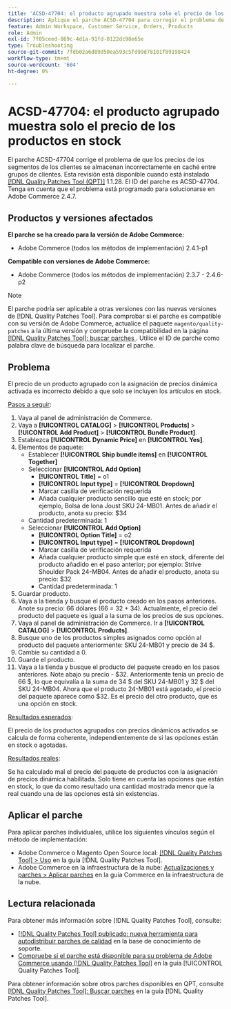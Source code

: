```yaml
---
title: 'ACSD-47704: el producto agrupado muestra solo el precio de los productos en stock'
description: Aplique el parche ACSD-47704 para corregir el problema de Adobe Commerce en el que un producto agrupado muestra solo el precio de los productos en stock.
feature: Admin Workspace, Customer Service, Orders, Products
role: Admin
exl-id: 7f05ceed-869c-4d1a-91fd-0122dc98e65e
type: Troubleshooting
source-git-commit: 7fdb02a6d89d50ea593c5fd99d78101f89198424
workflow-type: tm+mt
source-wordcount: '604'
ht-degree: 0%

---
```


# ACSD-47704: el producto agrupado muestra solo el precio de los productos en stock

El parche ACSD-47704 corrige el problema de que los precios de los segmentos de los clientes se almacenan incorrectamente en caché entre grupos de clientes. Esta revisión está disponible cuando está instalado [[!DNL Quality Patches Tool (QPT)]](https://experienceleague.adobe.com/en/docs/commerce-operations/tools/quality-patches-tool/quality-patches-tool-to-self-serve-quality-patches) 1.1.28. El ID del parche es ACSD-47704. Tenga en cuenta que el problema está programado para solucionarse en Adobe Commerce 2.4.7.

## Productos y versiones afectados

**El parche se ha creado para la versión de Adobe Commerce:**

* Adobe Commerce (todos los métodos de implementación) 2.4.1-p1

**Compatible con versiones de Adobe Commerce:**

* Adobe Commerce (todos los métodos de implementación) 2.3.7 - 2.4.6-p2

>[!NOTE]
>
>El parche podría ser aplicable a otras versiones con las nuevas versiones de [!DNL Quality Patches Tool]. Para comprobar si el parche es compatible con su versión de Adobe Commerce, actualice el paquete `magento/quality-patches` a la última versión y compruebe la compatibilidad en la página [[!DNL Quality Patches Tool]: buscar parches ](https://experienceleague.adobe.com/tools/commerce-quality-patches/index.html). Utilice el ID de parche como palabra clave de búsqueda para localizar el parche.

## Problema

El precio de un producto agrupado con la asignación de precios dinámica activada es incorrecto debido a que solo se incluyen los artículos en stock.

<u>Pasos a seguir</u>:

1. Vaya al panel de administración de Commerce.
1. Vaya a **[!UICONTROL CATALOG]** > **[!UICONTROL Products]** > **[!UICONTROL Add Product]** > **[!UICONTROL Bundle Product]**.
1. Establezca **[!UICONTROL Dynamic Price]** en **[!UICONTROL Yes]**.
1. Elementos de paquete:
   * Establecer **[!UICONTROL Ship bundle items]** en **[!UICONTROL Together]**
   * Seleccionar **[!UICONTROL Add Option]**
      * **[!UICONTROL Title]** = o1
      * **[!UICONTROL Input type]** = **[!UICONTROL Dropdown]**
      * Marcar casilla de verificación requerida
      * Añada cualquier producto sencillo que esté en stock; por ejemplo, Bolsa de lona Joust SKU 24-MB01. Antes de añadir el producto, anota su precio: $34
   * Cantidad predeterminada: 1
   * Seleccionar **[!UICONTROL Add Option]**
      * **[!UICONTROL Option Title]** = o2
      * **[!UICONTROL Input type]** = **[!UICONTROL Dropdown]**
      * Marcar casilla de verificación requerida
      * Añada cualquier producto simple que esté en stock, diferente del producto añadido en el paso anterior; por ejemplo: Strive Shoulder Pack 24-MB04. Antes de añadir el producto, anota su precio: $32
      * Cantidad predeterminada: 1
1. Guardar producto.
1. Vaya a la tienda y busque el producto creado en los pasos anteriores. Anote su precio: 66 dólares
(66 = 32 + 34).
Actualmente, el precio del producto del paquete es igual a la suma de los precios de sus opciones.
1. Vaya al panel de administración de Commerce. Ir a **[!UICONTROL CATALOG]** > **[!UICONTROL Products]**.
1. Busque uno de los productos simples asignados como opción al producto del paquete anteriormente:
SKU 24-MB01 y precio de 34 $.
1. Cambie su cantidad a 0.
1. Guarde el producto.
1. Vaya a la tienda y busque el producto del paquete creado en los pasos anteriores. Note abajo su precio - $32. Anteriormente tenía un precio de 66 $, lo que equivalía a la suma de 34 $ del SKU 24-MB01 y 32 $ del SKU 24-MB04. Ahora que el producto 24-MB01 está agotado, el precio del paquete aparece como $32. Es el precio del otro producto, que es una opción en stock.

<u>Resultados esperados</u>:

El precio de los productos agrupados con precios dinámicos activados se calcula de forma coherente, independientemente de si las opciones están en stock o agotadas.

<u>Resultados reales</u>:

Se ha calculado mal el precio del paquete de productos con la asignación de precios dinámica habilitada. Solo tiene en cuenta las opciones que están en stock, lo que da como resultado una cantidad mostrada menor que la real cuando una de las opciones está sin existencias.

## Aplicar el parche

Para aplicar parches individuales, utilice los siguientes vínculos según el método de implementación:

* Adobe Commerce o Magento Open Source local: [[!DNL Quality Patches Tool] > Uso](/help/tools/quality-patches-tool/usage.md) en la guía [!DNL Quality Patches Tool].
* Adobe Commerce en la infraestructura de la nube: [Actualizaciones y parches > Aplicar parches](https://experienceleague.adobe.com/docs/commerce-cloud-service/user-guide/develop/upgrade/apply-patches.html) en la guía Commerce en la infraestructura de la nube.

## Lectura relacionada

Para obtener más información sobre [!DNL Quality Patches Tool], consulte:

* [[!DNL Quality Patches Tool] publicado: nueva herramienta para autodistribuir parches de calidad](https://experienceleague.adobe.com/en/docs/commerce-operations/tools/quality-patches-tool/quality-patches-tool-to-self-serve-quality-patches) en la base de conocimiento de soporte.
* [Compruebe si el parche está disponible para su problema de Adobe Commerce usando [!DNL Quality Patches Tool]](/help/tools/quality-patches-tool/patches-available-in-qpt/check-patch-for-magento-issue-with-magento-quality-patches.md) en la guía [!UICONTROL Quality Patches Tool].


Para obtener información sobre otros parches disponibles en QPT, consulte [[!DNL Quality Patches Tool]: Buscar parches](https://experienceleague.adobe.com/tools/commerce-quality-patches/index.html) en la guía [!DNL Quality Patches Tool].
